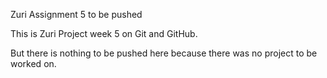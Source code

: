 Zuri Assignment 5 to be pushed

This is Zuri Project week 5 on Git and GitHub.

But there is nothing to be pushed here because there was no project to be worked on.


